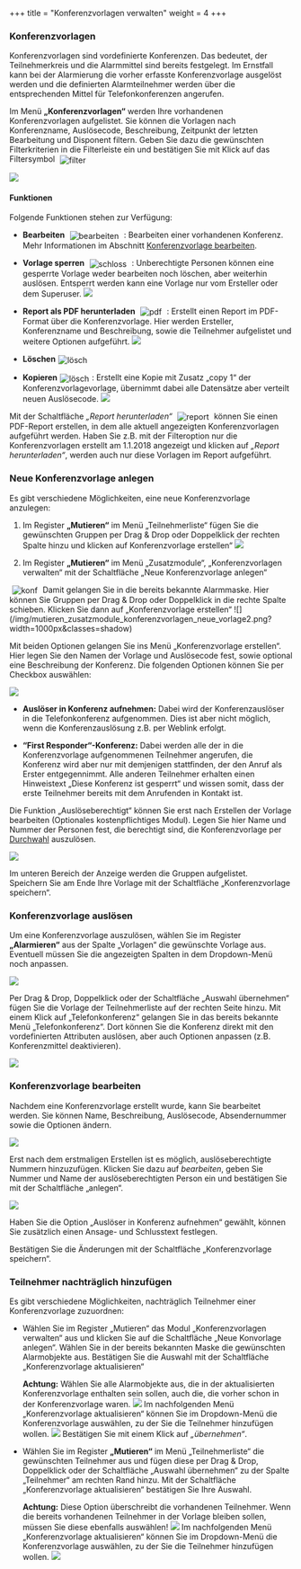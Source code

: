 +++
title = "Konferenzvorlagen verwalten"
weight = 4
+++



<a name="konferenzvorlage"></a>
### Konferenzvorlagen

Konferenzvorlagen sind vordefinierte Konferenzen. Das bedeutet, der Teilnehmerkreis und die Alarmmittel sind bereits festgelegt. 
Im Ernstfall kann bei der Alarmierung die vorher erfasste Konferenzvorlage ausgelöst werden und die definierten Alarmteilnehmer werden über die entsprechenden Mittel für Telefonkonferenzen angerufen.  

Im Menü **„Konferenzvorlagen“** werden Ihre vorhandenen Konferenzvorlagen aufgelistet. Sie können die Vorlagen nach Konferenzname, Auslösecode, 
Beschreibung, Zeitpunkt der letzten Bearbeitung und Disponent filtern. Geben Sie dazu die gewünschten Filterkriterien in die Filterleiste ein 
und bestätigen Sie mit Klick auf das Filtersymbol 
<img src="/img/filtersymbol.png" alt="filter" style='vertical-align:middle;display:inline;margin:0px 5px; '>

![](/img/mutieren_zusatzmodule_konferenzvorlagen.png?classes=shadow)



<a name="funktionen"></a>
#### Funktionen

Folgende Funktionen stehen zur Verfügung:

 - **Bearbeiten** <img src="/img/bearbeitungsicon.png" alt="bearbeiten" style='vertical-align:middle;display:inline;margin:0px 5px; '> : 
 Bearbeiten einer vorhandenen Konferenz. Mehr Informationen im Abschnitt [Konferenzvorlage bearbeiten](#konferenzvorlage-bearbeiten).
 
 - **Vorlage sperren** <img src="/img/schlosssymbol.png" alt="schloss" style='vertical-align:middle;display:inline;margin:0px 5px; '> : 
 Unberechtigte Personen können eine gesperrte Vorlage weder bearbeiten noch löschen, aber weiterhin auslösen. Entsperrt werden kann eine Vorlage nur vom Ersteller oder dem Superuser.
 ![](/img/mutieren_zusatzmodule_konferenzvorlagen_funktionen_sperren.png?classes=shdadow)
 
 - **Report als PDF herunterladen** <img src="/img/pdfsymbol.png" alt="pdf" style='vertical-align:middle;display:inline;margin:0px 5px; '> : Erstellt einen Report im PDF-Format über die Konferenzvorlage. 
 Hier werden Ersteller, Konferenzname und Beschreibung, sowie die Teilnehmer aufgelistet und weitere Optionen aufgeführt.
 ![](/img/mutieren_zusatzmodule_konferenzvorlagen_funktionen_pdf.png?classes=shadow&width=800px)
 
 - **Löschen**<img src="/img/loesch-icon.png" alt="lösch" style='vertical-align:middle;display:inline;margin:0px 5px; '>
 
 - **Kopieren**<img src="/img/kopiersymbol.png" alt="lösch" style='vertical-align:middle;display:inline;margin:0px 5px; '>: Erstellt eine Kopie mit Zusatz „copy 1“ der Konferenzvorlagevorlage, übernimmt dabei alle Datensätze aber verteilt neuen Auslösecode.
 ![](/img/mutieren_zusatzmodule_konferenzvorlagen_kopieren.png?classes=shadow)
 
 
 
Mit der Schaltfläche *„Report herunterladen“* <img src="/img/mutieren_zusatzmodule_konferenzvorlagen_report.png" alt="report" style='vertical-align:middle;display:inline;margin:0px 5px; '>
 können Sie einen PDF-Report erstellen, in dem alle aktuell angezeigten Konferenzvorlagen aufgeführt werden. Haben Sie z.B. mit der Filteroption nur die Konferenzvorlagen erstellt am 1.1.2018 angezeigt 
und klicken auf *„Report herunterladen“*, werden auch nur diese Vorlagen im Report aufgeführt.



<a name="neue_konferenzvorlage_anlegen"></a>
### Neue Konferenzvorlage anlegen

Es gibt verschiedene Möglichkeiten, eine neue Konferenzvorlage anzulegen:

 
 1. Im Register **„Mutieren“** im Menü „Teilnehmerliste“ fügen Sie die gewünschten Gruppen per Drag & Drop oder Doppelklick
 der rechten Spalte hinzu und klicken auf Konferenzvorlage erstellen“
 ![](/img/mutieren_zusatzmodule_konferenzvorlagen_neue_vorlage1.png?width=1000px&classes=shadow) 
 
 2. Im Register **„Mutieren“** im Menü „Zusatzmodule“, „Konferenzvorlagen verwalten“ mit der Schaltfläche „Neue Konferenzvorlage anlegen“
 <img src="/img/mutieren_zusatzmodule_konferenzvorlagen_neue_konferenzvorlage_anlegen.png" alt="konf" style='vertical-align:middle;display:inline;margin:0px 5px; '>
 Damit gelangen Sie in die bereits bekannte Alarmmaske. Hier können Sie Gruppen per Drag & Drop oder Doppelklick in die rechte Spalte schieben. Klicken Sie dann auf „Konferenzvorlage erstellen“
 ![](/img/mutieren_zusatzmodule_konferenzvorlagen_neue_vorlage2.png?width=1000px&classes=shadow)
 

   
   
Mit beiden Optionen gelangen Sie ins Menü „Konferenzvorlage erstellen“. Hier legen Sie den Namen der Vorlage und Auslösecode fest, sowie optional eine Beschreibung der Konferenz. Die folgenden Optionen können Sie 
per Checkbox auswählen:

![](/img/mutieren_zusatzmodule_konferenzvorlagen_erstellen.png?classes=shadow)
 
 -  **Auslöser in Konferenz aufnehmen:** Dabei wird der
    Konferenzauslöser in die Telefonkonferenz aufgenommen. Dies ist aber
    nicht möglich, wenn die Konferenzauslösung z.B. per Weblink erfolgt.

    

 -  **“First Responder“-Konferenz:** Dabei werden alle der in die
    Konferenzvorlage aufgenommenen Teilnehmer angerufen, die Konferenz
    wird aber nur mit demjenigen stattfinden, der den Anruf als
    Erster entgegennimmt. Alle anderen Teilnehmer erhalten einen Hinweistext „Diese Konferenz ist gesperrt“
	und wissen somit, dass der erste Teilnehmer bereits mit dem Anrufenden in Kontakt ist.
	

Die Funktion „Auslöseberechtigt“ können Sie erst nach Erstellen der Vorlage bearbeiten (Optionales kostenpflichtiges Modul). Legen Sie hier Name und Nummer der Personen fest, die berechtigt sind, die Konferenzvorlage per 
[Durchwahl](/alarmieren/fernausloese/#auslöse-per-durchwahl-anruf) auszulösen.

![](/img/mutieren_zusatzmodule_konferenzvorlagen_erstellen_ausloeseberechtigt.png?classes=shadow)

Im unteren Bereich der Anzeige werden die Gruppen aufgelistet.  
Speichern Sie am Ende Ihre Vorlage mit der Schaltfläche „Konferenzvorlage speichern“.



<a name="konferenzvorlage_ausloesen"></a>
### Konferenzvorlage auslösen


Um eine Konferenzvorlage auszulösen, wählen Sie im Register **„Alarmieren“** aus der Spalte „Vorlagen“ die gewünschte Vorlage aus. Eventuell
müssen Sie die angezeigten Spalten in dem Dropdown-Menü noch anpassen. 

 ![](/img/mutieren_zusatzmodule_konferenzvorlagen_dropdown.png?classes=shadow)
 
Per Drag & Drop, Doppelklick oder der Schaltfläche „Auswahl übernehmen“ fügen Sie die Vorlage der Teilnehmerliste auf der rechten Seite hinzu.
Mit einem Klick auf „Telefonkonferenz“ gelangen Sie in das bereits bekannte Menü „Telefonkonferenz“. Dort können Sie die Konferenz direkt mit den vordefinierten Attributen auslösen, aber auch Optionen anpassen (z.B. Konferenzmittel deaktivieren).

![](/img/mutieren_zusatzmodule_konferenzvorlagen_ausloesen.png?width=1000px&classes=shadow)

### Konferenzvorlage bearbeiten

Nachdem eine Konferenzvorlage erstellt wurde, kann Sie bearbeitet werden. Sie können Name, Beschreibung, Auslösecode, Absendernummer sowie die Optionen ändern.

![](/img/mutieren_zusatzmodule_konferenzvorlagen_bearbeiten.png?classes=shadow)

Erst nach dem erstmaligen Erstellen ist es möglich, auslöseberechtigte Nummern hinzuzufügen. Klicken Sie dazu auf *bearbeiten*, geben Sie Nummer und Name der auslöseberechtigten Person ein und bestätigen Sie mit der Schaltfläche „anlegen“.

![](/img/mutieren_zusatzmodule_konferenzvorlagen_bearbeiten_ausloeseberechtigte.png?classes=shadow)

Haben Sie die Option „Auslöser in Konferenz aufnehmen“ gewählt, können Sie zusätzlich einen Ansage- und Schlusstext festlegen.

Bestätigen Sie die Änderungen mit der Schaltfläche „Konferenzvorlage speichern“.




### Teilnehmer nachträglich hinzufügen


Es gibt verschiedene Möglichkeiten, nachträglich Teilnehmer einer Konferenzvorlage zuzuordnen:

 
 
 - Wählen  Sie im Register „Mutieren“ das Modul „Konferenzvorlagen verwalten“ aus und klicken Sie auf die Schaltfläche „Neue Konvorlage anlegen“. Wählen Sie in der bereits bekannten Maske die gewünschten Alarmobjekte aus.
 Bestätigen Sie die Auswahl mit der Schaltfläche „Konferenzvorlage aktualisieren“
 
	**Achtung:** Wählen Sie alle Alarmobjekte aus, die in der aktualisierten  Konferenzvorlage enthalten sein sollen, auch die, die vorher schon in der Konferenzvorlage waren. 
  ![](/img/mutieren_zusatzmodule_konferenzvorlagen_aktualisieren3.png?width=1000px&classes=shadow)
  Im nachfolgenden Menü „Konferenzvorlage aktualisieren“ können Sie im Dropdown-Menü die Konferenzvorlage auswählen, zu der Sie die
 Teilnehmer hinzufügen wollen.
  ![](/img/mutieren_zusatzmodule_konferenzvorlagen_aktualisieren2.png?classes=shadow)
  Bestätigen Sie mit einem Klick auf *„übernehmen“*.
  
 - Wählen Sie im Register **„Mutieren“** im Menü „Teilnehmerliste“ die gewünschten Teilnehmer aus und fügen diese per Drag & Drop, Doppelklick oder der Schaltfläche
„Auswahl übernehmen“ zu der Spalte „Teilnehmer“ am rechten Rand hinzu. Mit der Schaltfläche „Konferenzvorlage aktualisieren“ bestätigen Sie Ihre Auswahl.

	**Achtung:** Diese Option überschreibt die vorhandenen Teilnehmer. Wenn die bereits vorhandenen Teilnehmer in der Vorlage bleiben sollen, müssen Sie diese ebenfalls auswählen!
 ![](/img/mutieren_zusatzmodule_konferenzvorlagen_aktualisieren1.png?width=1000px&classes=shadow)
 Im nachfolgenden Menü „Konferenzvorlage aktualisieren“ können Sie im Dropdown-Menü die Konferenzvorlage auswählen, zu der Sie die
 Teilnehmer hinzufügen wollen.
 ![](/img/mutieren_zusatzmodule_konferenzvorlagen_aktualisieren2.png?classes=shadow)
 

